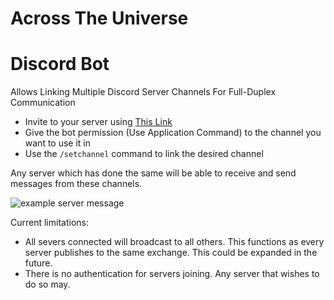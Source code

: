 # Across The Universe
# Discord Bot

Allows Linking Multiple Discord Server Channels For Full-Duplex Communication

* Invite to your server using [This Link](https://discord.com/oauth2/authorize?client_id=1400556907864784926)
* Give the bot permission (Use Application Command) to the channel you want to use it in
* Use the `/setchannel` command to link the desired channel

Any server which has done the same will be able to receive and send messages from these channels.

![example server message](https://spawningpool.net/images/atu_example.PNG)

Current limitations:
* All severs connected will broadcast to all others. This functions as every server publishes to the same exchange. This could be expanded in the future.
* There is no authentication for servers joining. Any server that wishes to do so may.
